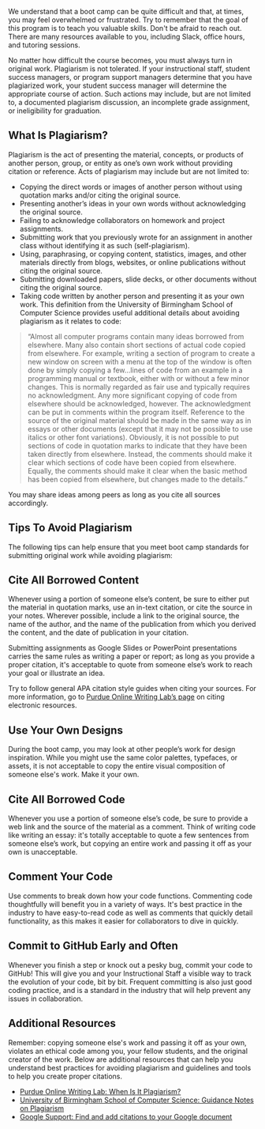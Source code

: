 <img style="display: none;" src="https://static.bc-edx.com/data/prework/m5/img/banner.jpg" alt="lesson banner" />

We understand that a boot camp can be quite difficult and that, at times, you may feel overwhelmed or frustrated. Try to remember that the goal of this program is to teach you valuable skills. Don't be afraid to reach out. There are many resources available to you, including Slack, office hours, and tutoring sessions.

No matter how difficult the course becomes, you must always turn in original work. Plagiarism is not tolerated. If your instructional staff, student success managers, or program support managers determine that you have plagiarized work, your student success manager will determine the appropriate course of action. Such actions may include, but are not limited to, a documented plagiarism discussion, an incomplete grade assignment, or ineligibility for graduation.

## What Is Plagiarism?

Plagiarism is the act of presenting the material, concepts, or products of another person, group, or entity as one’s own work without providing citation or reference. Acts of plagiarism may include but are not limited to:

*   Copying the direct words or images of another person without using quotation marks and/or citing the original source.
*   Presenting another’s ideas in your own words without acknowledging the original source.
*   Failing to acknowledge collaborators on homework and project assignments.
*   Submitting work that you previously wrote for an assignment in another class without identifying it as such (self-plagiarism).
*   Using, paraphrasing, or copying content, statistics, images, and other materials directly from blogs, websites, or online publications without citing the original source.
*   Submitting downloaded papers, slide decks, or other documents without citing the original source.
*   Taking code written by another person and presenting it as your own work. This definition from the University of Birmingham School of Computer Science provides useful additional details about avoiding plagiarism as it relates to code:

> “Almost all computer programs contain many ideas borrowed from elsewhere. Many also contain short sections of actual code copied from elsewhere. For example, writing a section of program to create a new window on screen with a menu at the top of the window is often done by simply copying a few…lines of code from an example in a programming manual or textbook, either with or without a few minor changes. This is normally regarded as fair use and typically requires no acknowledgment. Any more significant copying of code from elsewhere should be acknowledged, however. The acknowledgment can be put in comments within the program itself. Reference to the source of the original material should be made in the same way as in essays or other documents (except that it may not be possible to use italics or other font variations). Obviously, it is not possible to put sections of code in quotation marks to indicate that they have been taken directly from elsewhere. Instead, the comments should make it clear which sections of code have been copied from elsewhere. Equally, the comments should make it clear when the basic method has been copied from elsewhere, but changes made to the details.”

You may share ideas among peers as long as you cite all sources accordingly.

## Tips To Avoid Plagiarism

The following tips can help ensure that you meet boot camp standards for submitting original work while avoiding plagiarism:

## Cite All Borrowed Content

Whenever using a portion of someone else’s content, be sure to either put the material in quotation marks, use an in-text citation, or cite the source in your notes. Wherever possible, include a link to the original source, the name of the author, and the name of the publication from which you derived the content, and the date of publication in your citation.

Submitting assignments as Google Slides or PowerPoint presentations carries the same rules as writing a paper or report; as long as you provide a proper citation, it's acceptable to quote from someone else’s work to reach your goal or illustrate an idea.

Try to follow general APA citation style guides when citing your sources. For more information, go to [Purdue Online Writing Lab’s page](https://owl.purdue.edu/owl/research_and_citation/apa_style/apa_formatting_and_style_guide/reference_list_electronic_sources.html) on citing electronic resources.

## Use Your Own Designs

During the boot camp, you may look at other people’s work for design inspiration. While you might use the same color palettes, typefaces, or assets, it is not acceptable to copy the entire visual composition of someone else's work. Make it your own.

## Cite All Borrowed Code

Whenever you use a portion of someone else’s code, be sure to provide a web link and the source of the material as a comment. Think of writing code like writing an essay: it's totally acceptable to quote a few sentences from someone else’s work, but copying an entire work and passing it off as your own is unacceptable.

## Comment Your Code

Use comments to break down how your code functions. Commenting code thoughtfully will benefit you in a variety of ways. It's best practice in the industry to have easy-to-read code as well as comments that quickly detail functionality, as this makes it easier for collaborators to dive in quickly.

## Commit to GitHub Early and Often

Whenever you finish a step or knock out a pesky bug, commit your code to GitHub! This will give you and your Instructional Staff a visible way to track the evolution of your code, bit by bit. Frequent committing is also just good coding practice, and is a standard in the industry that will help prevent any issues in collaboration.

## Additional Resources

Remember: copying someone else's work and passing it off as your own, violates an ethical code among you, your fellow students, and the original creator of the work. Below are additional resources that can help you understand best practices for avoiding plagiarism and guidelines and tools to help you create proper citations.

*   [Purdue Online Writing Lab: When Is It Plagiarism?](https://owl.purdue.edu/owl/avoiding_plagiarism/plagiarism_faq.html)
*   [University of Birmingham School of Computer Science: Guidance Notes on Plagiarism](https://intranet.birmingham.ac.uk/as/registry/policy/conduct/plagiarism/guidance-students.aspx)
*   [Google Support: Find and add citations to your Google document](https://support.google.com/a/users/answer/9308832?hl=en)